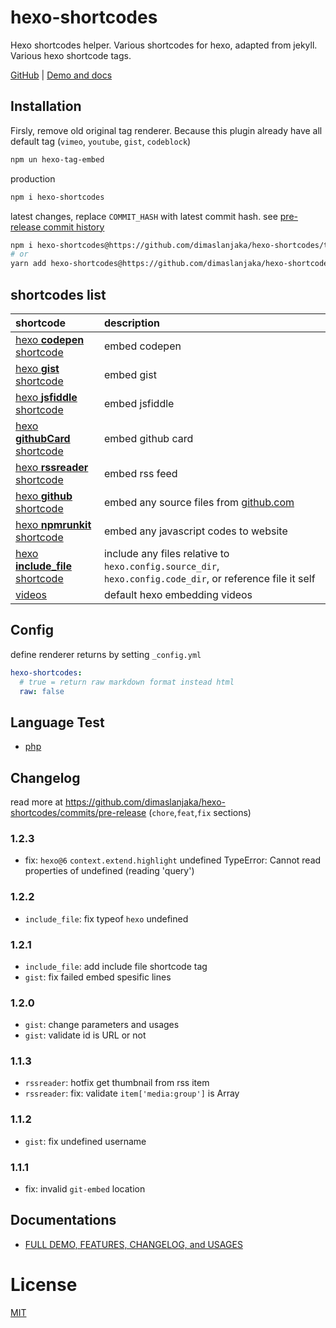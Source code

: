 # hexo-shortcodes
Hexo shortcodes helper. Various shortcodes for hexo, adapted from jekyll. Various hexo shortcode tags.

[GitHub](https://github.com/dimaslanjaka/hexo-shortcodes) |
[Demo and docs](https://www.webmanajemen.com/docs/hexo-shortcodes/)

## Installation
Firsly, remove old original tag renderer. Because this plugin already have all default tag (`vimeo`, `youtube`, `gist`, `codeblock`)

```bash
npm un hexo-tag-embed
```

production
```bash
npm i hexo-shortcodes
```

latest changes, replace `COMMIT_HASH` with latest commit hash. see [pre-release commit history](https://github.com/dimaslanjaka/hexo-shortcodes/commits/pre-release)
```bash
npm i hexo-shortcodes@https://github.com/dimaslanjaka/hexo-shortcodes/tarball/COMMIT_HASH
# or
yarn add hexo-shortcodes@https://github.com/dimaslanjaka/hexo-shortcodes/tarball/COMMIT_HASH
```

## shortcodes list
| shortcode | description |
| :--- | :--- |
| [hexo **codepen** shortcode](/docs/hexo-shortcodes/codepen) | embed codepen |
| [hexo **gist** shortcode](/docs/hexo-shortcodes/gist) | embed gist |
| [hexo **jsfiddle** shortcode](/docs/hexo-shortcodes/jsfiddle) | embed jsfiddle |
| [hexo **githubCard** shortcode](/docs/hexo-shortcodes/githubCard) | embed github card |
| [hexo **rssreader** shortcode](/docs/hexo-shortcodes/rssreader) | embed rss feed |
| [hexo **github** shortcode](/docs/hexo-shortcodes/github) | embed any source files from [github.com](https://github.com) |
| [hexo **npmrunkit** shortcode](/docs/hexo-shortcodes/npmrunkit) | embed any javascript codes to website |
| [hexo **include_file** shortcode](/docs/hexo-shortcodes/include_file) | include any files relative to `hexo.config.source_dir`, `hexo.config.code_dir`, or reference file it self |
| [videos](/docs/hexo-shortcodes/videos) | default hexo embedding videos |

## Config

define renderer returns by setting `_config.yml`

```yaml
hexo-shortcodes:
  # true = return raw markdown format instead html
  raw: false
```

## Language Test

- [php](/docs/hexo-shortcodes/lang/php)

## Changelog
read more at https://github.com/dimaslanjaka/hexo-shortcodes/commits/pre-release (`chore`,`feat`,`fix` sections)
### 1.2.3
- fix: `hexo@6` `context.extend.highlight` undefined
  TypeError: Cannot read properties of undefined (reading 'query')
### 1.2.2
- `include_file`: fix typeof `hexo` undefined
### 1.2.1
- `include_file`: add include file shortcode tag
- `gist`: fix failed embed spesific lines
### 1.2.0
- `gist`: change parameters and usages
- `gist`: validate id is URL or not
### 1.1.3
- `rssreader`: hotfix get thumbnail from rss item
- `rssreader`: fix: validate `item['media:group']` is Array
### 1.1.2
- `gist`: fix undefined username
### 1.1.1
- fix: invalid `git-embed` location

## Documentations
- [FULL DEMO, FEATURES, CHANGELOG, and USAGES](https://www.webmanajemen.com/docs/hexo-shortcodes)

License
=======

[MIT](https://github.com/dimaslanjaka/hexo-shortcodes/blob/master/LICENSE)

